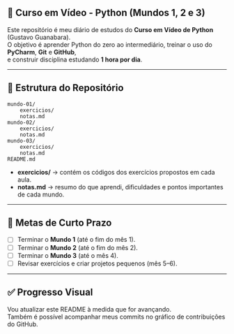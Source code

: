 ## 📌 Curso em Vídeo - Python (Mundos 1, 2 e 3)

Este repositório é meu diário de estudos do **Curso em Vídeo de Python** (Gustavo Guanabara).  
O objetivo é aprender Python do zero ao intermediário, treinar o uso do **PyCharm**, **Git** e **GitHub**,  
e construir disciplina estudando **1 hora por dia**.

---

## 📌 Estrutura do Repositório

```
mundo-01/
    exercicios/
    notas.md
mundo-02/
    exercicios/
    notas.md
mundo-03/
    exercicios/
    notas.md
README.md
```

- **exercicios/** → contém os códigos dos exercícios propostos em cada aula.  
- **notas.md** → resumo do que aprendi, dificuldades e pontos importantes de cada mundo.  

---

## 🎯 Metas de Curto Prazo
- [ ] Terminar o **Mundo 1** (até o fim do mês 1).  
- [ ] Terminar o **Mundo 2** (até o fim do mês 2).  
- [ ] Terminar o **Mundo 3** (até o mês 4).  
- [ ] Revisar exercícios e criar projetos pequenos (mês 5–6).  

---

## ✅ Progresso Visual
Vou atualizar este README à medida que for avançando.  
Também é possível acompanhar meus commits no gráfico de contribuições do GitHub.
